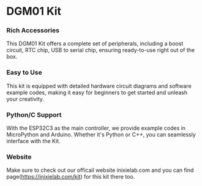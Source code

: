 # DGM01 Kit

### Rich Accessories
This DGM01 Kit offers a complete set of peripherals, including a boost circuit, RTC chip, USB to serial chip, ensuring ready-to-use right out of the box.

### Easy to Use
This kit is equipped with detailed hardware circuit diagrams and software example codes, making it easy for beginners to get started and unleash your creativity.

### Python/C Support
With the ESP32C3 as the main controller, we provide example codes in MicroPython and Arduino. Whether it's Python or C++, you can seamlessly interface with the Kit.

### Website
Make sure to check out our officail website inixielab.com and you can find page(https://inixielab.com/kit) for this kit there too.
